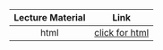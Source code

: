 Lecture Material | Link
:-----:          | :--------:
html             | [click for html](../notebooks/Lecture_02_TreasuryMarket.html)

